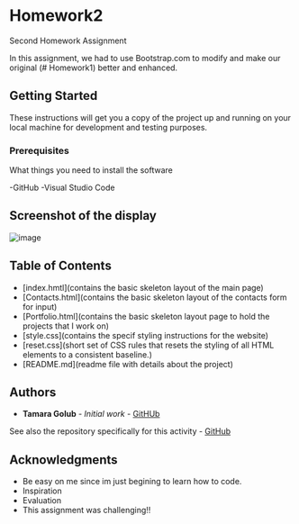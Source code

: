 # Homework2

Second Homework Assignment

In this assignment, we had to use Bootstrap.com to modify and make our original (# Homework1) better and enhanced. 

## Getting Started

These instructions will get you a copy of the project up and running on your local machine for development and testing purposes. 

### Prerequisites

What things you need to install the software 

-GitHub
-Visual Studio Code

## Screenshot of the display

![image](https://user-images.githubusercontent.com/55814090/66975751-7d8ced00-f06d-11e9-8a0f-e59e6fbefb70.png)


## Table of Contents
* [index.hmtl](contains the basic skeleton layout of the main page)
* [Contacts.html](contains the basic skeleton layout of the contacts form for input)
* [Portfolio.html](contains the basic skeleton layout page to hold the projects that I work on)
* [style.css](contains the specif styling instructions for the website)
* [reset.css](short set of CSS rules that resets the styling of all HTML elements to a consistent baseline.)
* [README.md](readme file with details about the project)

## Authors

* **Tamara Golub** - *Initial work* - [GitHUb](https://tamaragolub.github.io/)

See also the repository specifically for this activity - [GitHub](https://tamaragolub.github.io/Homework2/)


## Acknowledgments

* Be easy on me since im just begining to learn how to code. 
* Inspiration
* Evaluation
* This assignment was challenging!!


